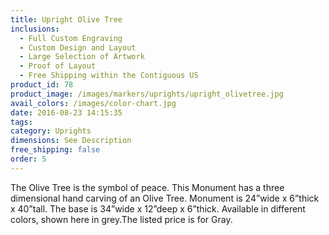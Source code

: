 ```yaml
---
title: Upright Olive Tree
inclusions:
  - Full Custom Engraving
  - Custom Design and Layout
  - Large Selection of Artwork
  - Proof of Layout
  - Free Shipping within the Contiguous US
product_id: 78
product_image: /images/markers/uprights/upright_olivetree.jpg
avail_colors: /images/color-chart.jpg
date: 2016-08-23 14:15:35
tags:
category: Uprights
dimensions: See Description
free_shipping: false
order: 5
---
```

The Olive Tree is the symbol of peace. This Monument has a three dimensional hand carving of an Olive Tree. Monument is 24”wide x 6”thick x 40”tall. The base is 34”wide x 12”deep x 6”thick. Available in different colors, shown here in grey.The listed price is for Gray.